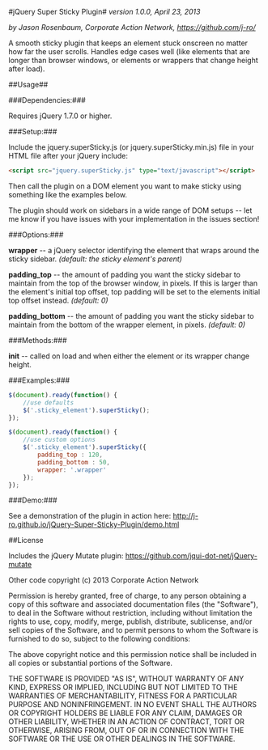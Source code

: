 #jQuery Super Sticky Plugin#
*version 1.0.0, April 23, 2013*

*by Jason Rosenbaum, Corporate Action Network, https://github.com/j-ro/*

A smooth sticky plugin that keeps an element stuck onscreen no matter how far the user scrolls. Handles edge cases well (like elements that are longer than browser windows, or elements or wrappers that change height after load).


##Usage##

###Dependencies:###

Requires jQuery 1.7.0 or higher.


###Setup:###

Include the jquery.superSticky.js (or jquery.superSticky.min.js) file in your HTML file after your jQuery include:

```html
<script src="jquery.superSticky.js" type="text/javascript"></script>
```

Then call the plugin on a DOM element you want to make sticky using something like the examples below.

The plugin should work on sidebars in a wide range of DOM setups -- let me know if you have issues with your implementation in the issues section!


###Options:###
 		
**wrapper** -- a jQuery selector identifying the element that wraps around the sticky sidebar. *(default: the sticky element's parent)*
 		
**padding_top** -- the amount of padding you want the sticky sidebar to maintain from the top of the browser window, in pixels. If this is larger than the element's initial top offset, top padding will be set to the elements initial top offset instead. *(default: 0)*
 		
**padding_bottom** -- the amount of padding you want the sticky sidebar to maintain from the bottom of the wrapper element, in pixels. *(default: 0)*


###Methods:###

**init** -- called on load and when either the element or its wrapper change height.


###Examples:###

```javascript		
$(document).ready(function() {
	//use defaults
	$('.sticky_element').superSticky();
});
```
 
```javascript		
$(document).ready(function() {
	//use custom options
	$('.sticky_element').superSticky({
		padding_top : 120,
		padding_bottom : 50,
		wrapper: '.wrapper'
	});
});
```

###Demo:###

See a demonstration of the plugin in action here: http://j-ro.github.io/jQuery-Super-Sticky-Plugin/demo.html
 
##License	

Includes the jQuery Mutate plugin: https://github.com/jqui-dot-net/jQuery-mutate	
 		
Other code copyright (c) 2013 Corporate Action Network

Permission is hereby granted, free of charge, to any person obtaining a copy
of this software and associated documentation files (the "Software"), to deal
in the Software without restriction, including without limitation the rights
to use, copy, modify, merge, publish, distribute, sublicense, and/or sell
copies of the Software, and to permit persons to whom the Software is
furnished to do so, subject to the following conditions:

The above copyright notice and this permission notice shall be included in
all copies or substantial portions of the Software.

THE SOFTWARE IS PROVIDED "AS IS", WITHOUT WARRANTY OF ANY KIND, EXPRESS OR
IMPLIED, INCLUDING BUT NOT LIMITED TO THE WARRANTIES OF MERCHANTABILITY,
FITNESS FOR A PARTICULAR PURPOSE AND NONINFRINGEMENT. IN NO EVENT SHALL THE
AUTHORS OR COPYRIGHT HOLDERS BE LIABLE FOR ANY CLAIM, DAMAGES OR OTHER
LIABILITY, WHETHER IN AN ACTION OF CONTRACT, TORT OR OTHERWISE, ARISING FROM,
OUT OF OR IN CONNECTION WITH THE SOFTWARE OR THE USE OR OTHER DEALINGS IN
THE SOFTWARE.